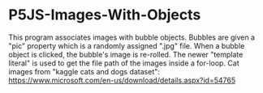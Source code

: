 # P5JS-Images-With-Objects
This program associates images with bubble objects. Bubbles are given a "pic" property which is a randomly assigned ".jpg" file. When a bubble object is clicked, the bubble's image is re-rolled. The newer "template literal" is used to get the file path of the images inside a for-loop. Cat images from "kaggle cats and dogs dataset": https://www.microsoft.com/en-us/download/details.aspx?id=54765
